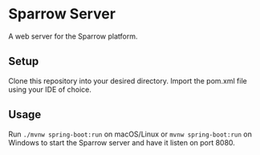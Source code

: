 # Sparrow Server
A web server for the Sparrow platform.

## Setup
Clone this repository into your desired directory. Import the pom.xml file 
using your IDE of choice.

## Usage
Run `./mvnw spring-boot:run` on macOS/Linux or `mvnw spring-boot:run` on  
Windows to start the Sparrow server and have it listen on port 8080.
